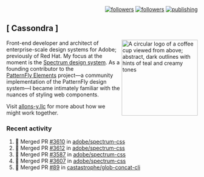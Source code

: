 <p align="right"><a rel="me" href="https://front-end.social/@castastrophe">
    <img alt="followers" title="Follow me on Mastodon" src="https://img.shields.io/mastodon/follow/109297102751309835?domain=https%3A%2F%2Ffront-end.social&label=Follow&logo=mastodon&logoColor=white&style=for-the-badge&labelColor=008080&color=006969"/></a>
  <a href="https://codepen.io/castastrophe/">
    <img alt="followers" title="Follow me on CodePen" src="https://img.shields.io/badge/23-1?color=640464&labelColor=7c007c&style=for-the-badge&logo=codepen&label=Follow"/></a>
<a href="https://castastrophe.medium.com/">
    <img alt="publishing" title="View articles on Medium" src="https://img.shields.io/badge/107-1?color=666&labelColor=444&label=subscribe&logo=medium&logoColor=white&style=for-the-badge"/></a>
</p>

## [&nbsp;Cassondra&nbsp;]

<img align="right" src="https://github-production-user-asset-6210df.s3.amazonaws.com/1840295/253016758-ba468774-1cd3-42c2-8f43-947b5eeb5edf.png" height="200" alt="A circular logo of a coffee cup viewed from above; abstract, dark outlines with hints of teal and creamy tones">

Front-end developer and architect of enterprise-scale design systems for Adobe; previously of Red Hat. My focus at the moment is the [Spectrum design system](https://github.com/adobe/spectrum-css). As a founding contributor to the [PatternFly&nbsp;Elements](https://github.com/patternfly/patternfly-elements) project&mdash;a community implementation of the PatternFly design system&mdash;I became intimately familiar with the nuances of styling web components.

Visit [allons-y.llc](http://allons-y.llc/) for more about how we might work together.

### Recent activity

<!--START_SECTION:activity-->
1. 🎉 Merged PR [#3610](https://github.com/adobe/spectrum-css/pull/3610) in [adobe/spectrum-css](https://github.com/adobe/spectrum-css)
2. 🎉 Merged PR [#3612](https://github.com/adobe/spectrum-css/pull/3612) in [adobe/spectrum-css](https://github.com/adobe/spectrum-css)
3. 🎉 Merged PR [#3587](https://github.com/adobe/spectrum-css/pull/3587) in [adobe/spectrum-css](https://github.com/adobe/spectrum-css)
4. 🎉 Merged PR [#3607](https://github.com/adobe/spectrum-css/pull/3607) in [adobe/spectrum-css](https://github.com/adobe/spectrum-css)
5. 🎉 Merged PR [#89](https://github.com/castastrophe/glob-concat-cli/pull/89) in [castastrophe/glob-concat-cli](https://github.com/castastrophe/glob-concat-cli)
<!--END_SECTION:activity-->
